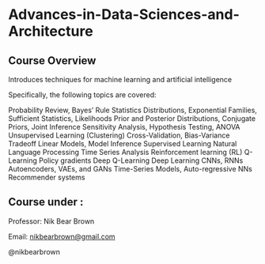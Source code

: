 # Advances-in-Data-Sciences-and-Architecture


## Course Overview

Introduces techniques for machine learning and artificial intelligence

Specifically, the following topics are covered:

Probability Review, Bayes’ Rule
Statistics
Distributions, Exponential Families, Sufficient Statistics, Likelihoods
Prior and Posterior Distributions, Conjugate Priors, Joint Inference
Sensitivity Analysis, Hypothesis Testing, ANOVA
Unsupervised Learning (Clustering)
Cross-Validation, Bias-Variance Tradeoff
Linear Models, Model Inference
Supervised Learning
Natural Language Processing
Time Series Analysis
Reinforcement learning (RL)
Q-Learning
Policy gradients
Deep Q-Learning
Deep Learning
CNNs, RNNs
Autoencoders, VAEs, and GANs
Time-Series Models, Auto-regressive NNs
Recommender systems


## Course under : 
Professor: Nik Bear Brown

Email: nikbearbrown@gmail.com

@nikbearbrown

